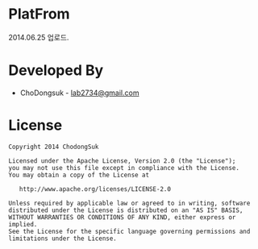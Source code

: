 PlatFrom
========

2014.06.25
업로드.


Developed By
============

* ChoDongsuk - <lab2734@gmail.com>



License
=======

    Copyright 2014 ChodongSuk

    Licensed under the Apache License, Version 2.0 (the "License");
    you may not use this file except in compliance with the License.
    You may obtain a copy of the License at

       http://www.apache.org/licenses/LICENSE-2.0

    Unless required by applicable law or agreed to in writing, software
    distributed under the License is distributed on an "AS IS" BASIS,
    WITHOUT WARRANTIES OR CONDITIONS OF ANY KIND, either express or implied.
    See the License for the specific language governing permissions and
    limitations under the License.


